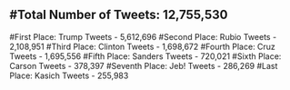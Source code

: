 #Total Number of Tweets: 12,755,530 
---
#First Place: Trump Tweets - 5,612,696
#Second Place: Rubio Tweets - 2,108,951
#Third Place: Clinton Tweets - 1,698,672
#Fourth Place: Cruz Tweets - 1,695,556
#Fifth Place: Sanders Tweets - 720,021
#Sixth Place: Carson Tweets - 378,397
#Seventh Place: Jeb! Tweets - 286,269
#Last Place: Kasich Tweets - 255,983
